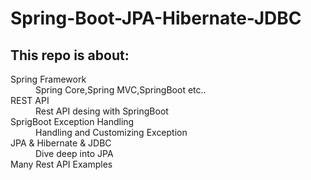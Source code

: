 # Spring-Boot-JPA-Hibernate-JDBC

<h2>This repo is about:</h2>

<dl>
  <dt>Spring Framework</dt>
  <dd>Spring Core,Spring MVC,SpringBoot etc..</dd>
  
  <dt>REST API</dt>
  <dd>Rest API desing with SpringBoot</dd>

  <dt>SprigBoot Exception Handling</dt>
  <dd>Handling and Customizing Exception</dd>

  <dt>JPA & Hibernate & JDBC</dt>
  <dd>Dive deep into JPA </dd>

  <dt>Many Rest API Examples</dt>
</dl>
